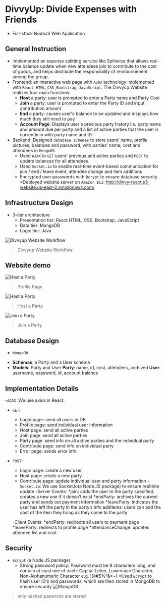 # DivvyUp: Divide Expenses with Friends
- Full-stack NodeJS Web Application		
## General Instruction
- Implemented an expense splitting service like Splitwise that allows real-time balance update when new attendees join to contribute to the cost of goods, and helps distribute the responsibility of reimbursement among the group. 
- Frontend: an interactive web page with `AJAX` technology implemented with `React`, `HTML`, `CSS` ,`Bootstrap`, `JavaScript`. The Divvyup Website realizes four main functions:
   * **Host** a party: user is prompted to enter a Party name and Party Cost
   * **Join** a party: user is prompted to enter the Party ID and input contribution amount
   * **End** a party: causes user's balance to be updated and displays how much they still need to pay
   * **Account Page**: Displays user's previous party history i.e. party name and amount due per party and a list of active parties that the user is currently in with party name and ID
- Backend: Designed `database schemas` to store users’ name, profile pictures, balances and password, with parties’ name, cost and attendees in `MongoDB`.
  * Used `AJAX` to `GET` users’ previous and active parties and `POST` to update balances for all attendees.
  * Used `Socket.io` to enable real-time event-based communication for join / end / leave event, attendee change and item additions
  * Encrypted user passwords with `Bcrypt` to ensure database security.
  *Deployed website server on `Amazon EC2`: http://divvy-react.s3-website.us-east-2.amazonaws.com/

## Infrastructure Design
- 3-tier architecture
   * Presentation tier: React,HTML, CSS, Bootstrap, JavaScript
   * Data tier: MongoDB
   * Logic tier: Java

![Divvyup Website Workflow](http://i.imgur.com/LvDX7h7.png)
> Divvyup Website Workflow

## Website demo
![Host a Party](https://i.imgur.com/U2JKs82.gif)
> Profile Page

![Host a Party](https://i.imgur.com/5x9Wysz.gif)
> Host a Party

![Join a Party](https://i.imgur.com/5x9Wysz.gif)
> Join a Party


## Database Design
- `MongoDB`
* **Schemas**: a Party and a User schema
* **Models**: Party and User
		**Party**: name, id, cost, attendees, archived
		**User**: username, password, id, account balance
    
## Implementation Details
-`AJAX` :We use axios in React.
 - `GET`:
 	* Login page: send all users in DB
	* Profile page: send individual user information
	* Host page: send all active parties
	* Join page: send all active parties
	* Party page: send info on all active parties and the individual party
	* Contribute page: send info on individual party
	* Error page: sends error info
- `POST`:
	* Login page: create a new user
	* Host page: create a new party
	* Contribute page: update individual user and party information
-`Socket.io`: We use Socket.io(a Node.JS package) to ensure realtime update
	-Server Events:
		*join: adds the user to the party specified, creates a new one if it doesn’t exist
		*endParty: archives the current party and sends out payment information
		*leaveParty: indicates the user has left the party in the party’s info
	addItems: users can add the cost of the item they bring as they come to the party
		
	-Client Events:
		*endParty: redirects all users to payment page
		*leaveParty: redirects to profile page
		*attendanceChange: updates attendee list and cost

## Security
- `Bcrypt` (a Node.JS package)
  * Strong password policy: Password must be 8 characters long, and contain at least one of each: Capital Letter, Lowercase Character, Non-Alphanumeric Character e.g. !@#$%^&*~)
  *Used `Bcrypt` to hash user ID's and passwords, which are then stored in MongoDB to ensure security
![MongoDB](https://i.imgur.com/273gw4F.png)
 > only hashed paswrods are stored
